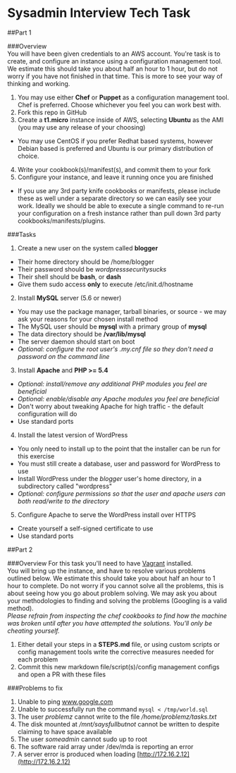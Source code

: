 Sysadmin Interview Tech Task
============================

##Part 1

###Overview  
You will have been given credentials to an AWS account. You're task is to create, and configure an instance using a configuration management tool.    
We estimate this should take you about half an hour to 1 hour, but do not worry if you have not finished in that time. This is more to see your way of thinking and working.  
  
1. You may use either **Chef** or **Puppet** as a configuration management tool. Chef is preferred. Choose whichever you feel you can work best with.  
2. Fork this repo in GitHub  
3. Create a **t1.micro** instance inside of AWS, selecting **Ubuntu** as the AMI (you may use any release of your choosing)  
  * You may use CentOS if you prefer Redhat based systems, however Debian based is preferred and Ubuntu is our primary distribution of choice.  
4. Write your cookbook(s)/manifest(s), and commit them to your fork  
5. Configure your instance, and leave it running once you are finished  
  * If you use any 3rd party knife cookbooks or manifests, please include these as well under a separate directory so we can easily see your work. Ideally we should be able to execute a single command to re-run your configuration on a fresh instance rather than pull down 3rd party cookbooks/manifests/plugins.  
    
###Tasks

1. Create a new user on the system called **blogger**  
  * Their home directory should be /home/blogger  
  * Their password should be _wordpresssecuritysucks_  
  * Their shell should be **bash**, or **dash**  
  * Give them sudo access **only** to execute /etc/init.d/hostname  
2. Install **MySQL** server (5.6 or newer)  
  * You may use the package manager, tarball binaries, or source - we may ask your reasons for your chosen install method
  * The MySQL user should be **mysql** with a primary group of **mysql**
  * The data directory should be **/var/lib/mysql**
  * The server daemon should start on boot
  * _Optional: configure the root user's .my.cnf file so they don't need a password on the command line_
3. Install **Apache** and **PHP >= 5.4**
  * _Optional: install/remove any additional PHP modules you feel are beneficial_
  * _Optional: enable/disable any Apache modules you feel are beneficial_
  * Don't worry about tweaking Apache for high traffic - the default configuration will do
  * Use standard ports
4. Install the latest version of WordPress
  * You only need to install up to the point that the installer can be run for this exercise  
  * You must still create a database, user and password for WordPress to use  
  * Install WordPress under the _blogger_ user's home directory, in a subdirectory called "wordpress"  
  * _Optional: configure permissions so that the user and apache users can both read/write to the directory_  
5. Configure Apache to serve the WordPress install over HTTPS  
  * Create yourself a self-signed certificate to use  
  * Use standard ports  
    
    
##Part 2

###Overview
For this task you'll need to have [Vagrant](https://www.vagrantup.com/) installed.  
You will bring up the instance, and have to resolve various problems outlined below.
We estimate this should take you about half an hour to 1 hour to complete. Do not worry if you cannot solve all the problems, this is about seeing how you go about problem solving. We may ask you about your methodologies to finding and solving the problems (Googling is a valid method).  
_Please refrain from inspecting the chef cookbooks to find how the machine was broken until after you have attempted the solutions. You'll only be cheating yourself._
  
1. Either detail your steps in a **STEPS.md** file, or using custom scripts or config management tools write the corrective measures needed for each problem  
2. Commit this new markdown file/script(s)/config management configs and open a PR with these files  
  
###Problems to fix

1. Unable to ping www.google.com  
2. Unable to successfully run the command `mysql < /tmp/world.sql`  
3. The user _problemz_ cannot write to the file _/home/problemz/tasks.txt_  
4. The disk mounted at _/mnt/saysfullbutnot_ cannot be written to despite claiming to have space available  
5. The user _someadmin_ cannot sudo up to root  
6. The software raid array under /dev/mda is reporting an error  
7. A server error is produced when loading [http://172.16.2.12](http://172.16.2.12)